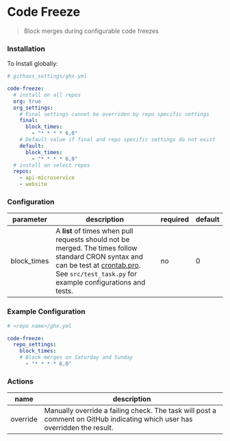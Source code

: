 # Code Freeze

> Block merges during configurable code freezes

### Installation
To Install globally:

```yaml
# githaxs_settings/ghx.yml

code-freeze:
  # install on all repos
  org: true
  org_settings:
    # Final settings cannot be overriden by repo specific settings
    final:
      block_times:
        - "* * * * 6,0"
    # Default value if final and repo specific settings do not exist
    default:
      block_times:
        - "* * * * 6,0"
  # install on select repos
  repos:
    - api-microservice
    - website
```

### Configuration
|parameter|description|required|default|
|---|---|---|---|
|block_times| A **list** of times when pull requests should not be merged. The times follow standard CRON syntax and can be test at [crontab.pro](https://crontab.pro/). See `src/test_task.py` for example configurations and tests. | no | 0 |

### Example Configuration
```yaml
# <repo name>/ghx.yml

code-freeze:
  repo_settings:
    block_times:
    # Block merges on Saturday and Sunday
      - "* * * * 6,0"
```

### Actions
|name|description|
|---|---|
|override| Manually override a failing check. The task will post a comment on GitHub indicating which user has overridden the result.|
